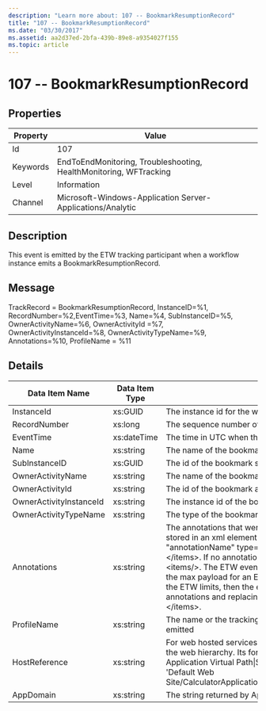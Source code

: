 ```yaml
---
description: "Learn more about: 107 -- BookmarkResumptionRecord"
title: "107 -- BookmarkResumptionRecord"
ms.date: "03/30/2017"
ms.assetid: aa2d37ed-2bfa-439b-89e8-a9354027f155
ms.topic: article
---
```

# 107 -- BookmarkResumptionRecord

## Properties

| Property | Value |
| - | - |
|Id|107|  
|Keywords|EndToEndMonitoring, Troubleshooting, HealthMonitoring, WFTracking|  
|Level|Information|  
|Channel|Microsoft-Windows-Application Server-Applications/Analytic|  
  
## Description  

 This event is emitted by the ETW tracking participant when a workflow instance emits a BookmarkResumptionRecord.  
  
## Message  

 TrackRecord = BookmarkResumptionRecord, InstanceID=%1, RecordNumber=%2,EventTime=%3, Name=%4, SubInstanceID=%5,  OwnerActivityName=%6, OwnerActivityId =%7, OwnerActivityInstanceId=%8, OwnerActivityTypeName=%9, Annotations=%10, ProfileName = %11  
  
## Details  
  
|Data Item Name|Data Item Type|Description|  
|--------------------|--------------------|-----------------|  
|InstanceId|xs:GUID|The instance id for the workflow|  
|RecordNumber|xs:long|The sequence number of the emitted record|  
|EventTime|xs:dateTime|The time in UTC when the event was emitted|  
|Name|xs:string|The name of the bookmark that was resumed|  
|SubInstanceID|xs:GUID|The id of the bookmark scope|  
|OwnerActivityName|xs:string|The name of the bookmark activity|  
|OwnerActivityId|xs:string|The id of the bookmark activity|  
|OwnerActivityInstanceId|xs:string|The instance id of the bookmark activity|  
|OwnerActivityTypeName|xs:string|The type of the bookmark activity|  
|Annotations|xs:string|The annotations that were added to this event.  The values are stored in an xml element in the format \<items>\< item  name = "annotationName" type="System.String">annotationValue\</item>\</items>.  If no annotations are specified then the string contains \<items/>. The ETW event size is limited by the ETW buffer size or the max payload for an ETW event. If the size of the event exceeds the ETW limits, then the event is truncated by dropping the annotations and replacing the annotation value with \<items>...\</items>.|  
|ProfileName|xs:string|The name or the tracking profile that resulted in this event being emitted|  
|HostReference|xs:string|For web hosted services, this field uniquely identifies the service in the web hierarchy.  Its format is defined as 'Web Site Name Application Virtual Path&#124;Service Virtual Path&#124;ServiceName' Example: 'Default Web Site/CalculatorApplication&#124;/CalculatorService.svc&#124;CalculatorService'|  
|AppDomain|xs:string|The string returned by AppDomain.CurrentDomain.FriendlyName.|
